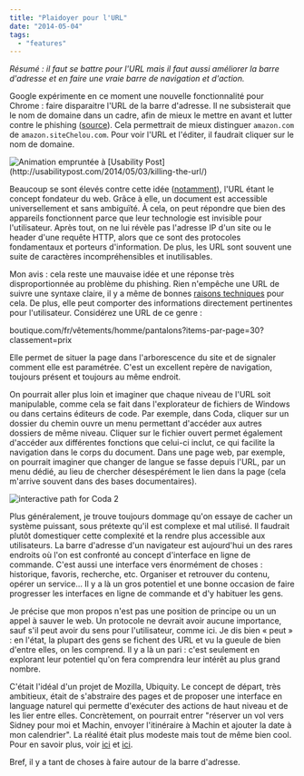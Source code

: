 ```yaml
---
title: "Plaidoyer pour l'URL"
date: "2014-05-04"
tags:
  - "features"
---
```


_Résumé : il faut se battre pour l'URL mais il faut aussi améliorer la barre d'adresse et en faire une vraie barre de navigation et d'action._

Google expérimente en ce moment une nouvelle fonctionnalité pour Chrome : faire disparaitre l'URL de la barre d'adresse. Il ne subsisterait que le nom de domaine dans un cadre, afin de mieux le mettre en avant et lutter contre le phishing ([source](https://news.ycombinator.com/item?id=7694146)). Cela permettrait de mieux distinguer `amazon.com` de `amazon.siteChelou.com`. Pour voir l'URL et l'éditer, il faudrait cliquer sur le nom de domaine.

![](/blog/assets/images/hidden-url.gif " Animation empruntée à [Usability Post](http://usabilitypost.com/2014/05/03/killing-the-url/)")

Beaucoup se sont élevés contre cette idée ([notamment](http://www.allenpike.com/2014/burying-the-url/)), l'URL étant le concept fondateur du web. Grâce à elle, un document est accessible universellement et sans ambiguïté. À cela, on peut répondre que bien des appareils fonctionnent parce que leur technologie est invisible pour l'utilisateur. Après tout, on ne lui révèle pas l'adresse IP d'un site ou le header d'une requête HTTP, alors que ce sont des protocoles fondamentaux et porteurs d'information. De plus, les URL sont souvent une suite de caractères incompréhensibles et inutilisables.

Mon avis : cela reste une mauvaise idée et une réponse très disproportionnée au problème du phishing. Rien n'empêche une URL de suivre une syntaxe claire, il y a même de bonnes [raisons techniques](http://en.wikipedia.org/wiki/Clean_URL) pour cela. De plus, elle peut comporter des informations directement pertinentes pour l'utilisateur. Considérez une URL de ce genre :

boutique.com/fr/vêtements/homme/pantalons?items-par-page=30?classement=prix

Elle permet de situer la page dans l'arborescence du site et de signaler comment elle est paramétrée. C'est un excellent repère de navigation, toujours présent et toujours au même endroit.

On pourrait aller plus loin et imaginer que chaque niveau de l'URL soit manipulable, comme cela se fait dans l'explorateur de fichiers de Windows ou dans certains éditeurs de code. Par exemple, dans Coda, cliquer sur un dossier du chemin ouvre un menu permettant d'accéder aux autres dossiers de même niveau. Cliquer sur le fichier ouvert permet également d'accéder aux différentes fonctions que celui-ci inclut, ce qui facilite la navigation dans le corps du document. Dans une page web, par exemple, on pourrait imaginer que changer de langue se fasse depuis l'URL, par un menu dédié, au lieu de chercher désespérément le lien dans la page (cela m'arrive souvent dans des bases documentaires).

![interactive path for Coda 2](/blog/assets/images/coda.png)

Plus généralement, je trouve toujours dommage qu'on essaye de cacher un système puissant, sous prétexte qu'il est complexe et mal utilisé. Il faudrait plutôt domestiquer cette complexité et la rendre plus accessible aux utilisateurs. La barre d'adresse d'un navigateur est aujourd'hui un des rares endroits où l'on est confronté au concept d'interface en ligne de commande. C'est aussi une interface vers énormément de choses : historique, favoris, recherche, etc. Organiser et retrouver du contenu, opérer un service… Il y a là un gros potentiel et une bonne occasion de faire progresser les interfaces en ligne de commande et d'y habituer les gens.

Je précise que mon propos n'est pas une position de principe ou un un appel à sauver le web. Un protocole ne devrait avoir aucune importance, sauf s'il peut avoir du sens pour l'utilisateur, comme ici. Je dis bien « peut » : en l'état, la plupart des gens se fichent des URL et vu la gueule de bien d'entre elles, on les comprend. Il y a là un pari : c'est seulement en explorant leur potentiel qu'on fera comprendra leur intérêt au plus grand nombre.

C'était l'idéal d'un projet de Mozilla, Ubiquity. Le concept de départ, très ambitieux, était de s'abstraire des pages et de proposer une interface en language naturel qui permette d'exécuter des actions de haut niveau et de les lier entre elles. Concrètement, on pourrait entrer "réserver un vol vers Sidney pour moi et Machin, envoyer l'itinéraire à Machin et ajouter la date à mon calendrier". La réalité était plus modeste mais tout de même bien cool. Pour en savoir plus, voir [ici](http://www.azarask.in/blog/post/ubiquity-in-depth/) et [ici](https://blog.mozilla.org/labs/2008/08/introducing-ubiquity).

Bref, il y a tant de choses à faire autour de la barre d'adresse.
